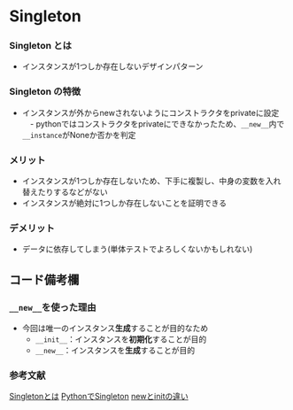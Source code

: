 # Singleton

### Singleton とは

- インスタンスが1つしか存在しないデザインパターン

### Singleton の特徴

- インスタンスが外からnewされないようにコンストラクタをprivateに設定
　- pythonではコンストラクタをprivateにできなかったため、`__new__`内で`__instance`がNoneか否かを判定

### メリット

- インスタンスが1つしか存在しないため、下手に複製し、中身の変数を入れ替えたりするなどがない
- インスタンスが絶対に1つしか存在しないことを証明できる

### デメリット

- データに依存してしまう(単体テストでよろしくないかもしれない)


## コード備考欄

### `__new__`を使った理由
- 今回は唯一のインスタンス**生成**することが目的なため
    - `__init__`：インスタンスを**初期化**することが目的
    - `__new__`：インスタンスを**生成**することが目的


### 参考文献
[Singletonとは](https://qiita.com/shoheiyokoyama/items/c16fd547a77773c0ccc1)
[PythonでSingleton](https://qiita.com/ttsubo/items/c4af71ceba15b5b213f8)
[newとinitの違い](https://qiita.com/FGtatsuro/items/49f907a809e53b874b18)
